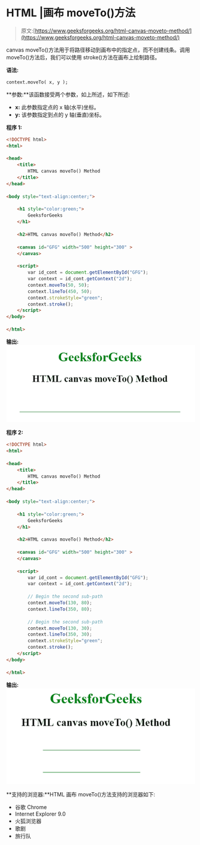 # HTML |画布 moveTo()方法

> 原文:[https://www.geeksforgeeks.org/html-canvas-moveto-method/](https://www.geeksforgeeks.org/html-canvas-moveto-method/)

canvas moveTo()方法用于将路径移动到画布中的指定点，而不创建线条。调用 moveTo()方法后，我们可以使用 stroke()方法在画布上绘制路径。

**语法:**

```html
context.moveTo( x, y );
```

**参数:**该函数接受两个参数，如上所述，如下所述:

*   **x:** 此参数指定点的 x 轴(水平)坐标。
*   **y:** 该参数指定到点的 y 轴(垂直)坐标。

**程序 1:**

```html
<!DOCTYPE html>
<html>

<head>
    <title>
        HTML canvas moveTo() Method
    </title>
</head>

<body style="text-align:center;">

    <h1 style="color:green;">
        GeeksforGeeks
    </h1>

    <h2>HTML canvas moveTo() Method</h2>

    <canvas id="GFG" width="500" height="300" >
    </canvas>

    <script>
        var id_cont = document.getElementById("GFG");
        var context = id_cont.getContext("2d");
        context.moveTo(50, 50);
        context.lineTo(450, 50);
        context.strokeStyle="green";
        context.stroke();
    </script>
</body>

</html>                    
```

**输出:**
![](img/ac25358521b9659488d6e46ea6a5cd0b.png)

**程序 2:**

```html
<!DOCTYPE html>
<html>

<head>
    <title>
        HTML canvas moveTo() Method
    </title>
</head>

<body style="text-align:center;">

    <h1 style="color:green;">
        GeeksforGeeks
    </h1>

    <h2>HTML canvas moveTo() Method</h2>

    <canvas id="GFG" width="500" height="300" >
    </canvas>

    <script>
        var id_cont = document.getElementById("GFG");
        var context = id_cont.getContext("2d");

        // Begin the second sub-path
        context.moveTo(130, 80);   
        context.lineTo(350, 80);

        // Begin the second sub-path
        context.moveTo(130, 30);   
        context.lineTo(350, 30);
        context.strokeStyle="green";
        context.stroke();
    </script>
</body>

</html>    
```

**输出:**
![](img/3570da5e48e2068a0087b121d893e148.png)

**支持的浏览器:**HTML 画布 moveTo()方法支持的浏览器如下:

*   谷歌 Chrome
*   Internet Explorer 9.0
*   火狐浏览器
*   歌剧
*   旅行队